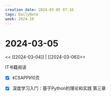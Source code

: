 ```yaml
---
creation date: 2024-03-05 07:16
tags: DailyNote
week: 2024-10
---
```


# 2024-03-05

<< [[2024-03-04]] | [[2024-03-06]]>>

IT书籍阅读
- [x] 《CSAPP》10页

- [x] 深度学习入门：基于Python的理论和实践 第三章
